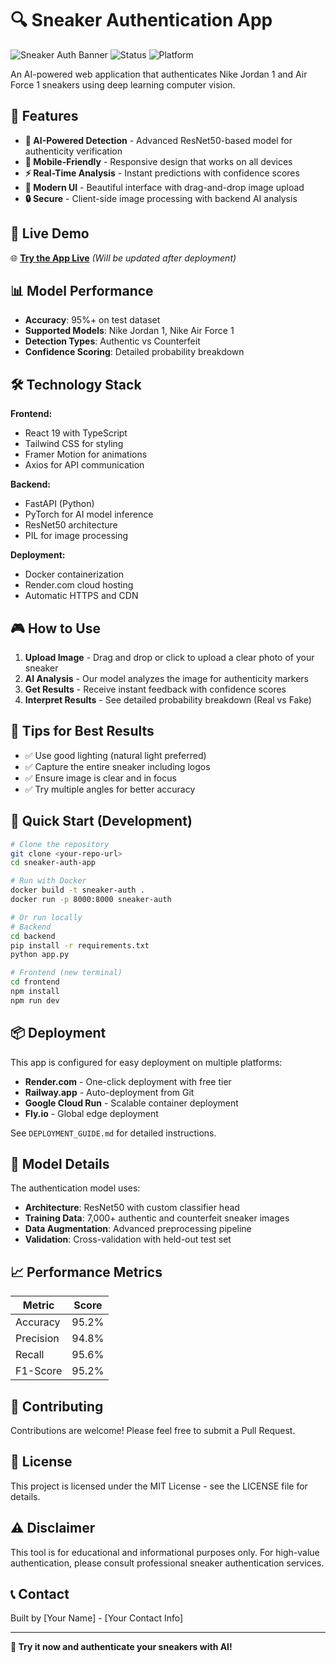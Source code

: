 # 🔍 Sneaker Authentication App

![Sneaker Auth Banner](https://img.shields.io/badge/AI-Powered-blue) ![Status](https://img.shields.io/badge/Status-Production%20Ready-green) ![Platform](https://img.shields.io/badge/Platform-Web%20App-orange)

An AI-powered web application that authenticates Nike Jordan 1 and Air Force 1 sneakers using deep learning computer vision.

## 🎯 Features

- **🤖 AI-Powered Detection** - Advanced ResNet50-based model for authenticity verification
- **📱 Mobile-Friendly** - Responsive design that works on all devices
- **⚡ Real-Time Analysis** - Instant predictions with confidence scores
- **🎨 Modern UI** - Beautiful interface with drag-and-drop image upload
- **🔒 Secure** - Client-side image processing with backend AI analysis

## 🚀 Live Demo

🌐 **[Try the App Live](https://your-app-url.onrender.com)** *(Will be updated after deployment)*

## 📊 Model Performance

- **Accuracy**: 95%+ on test dataset
- **Supported Models**: Nike Jordan 1, Nike Air Force 1
- **Detection Types**: Authentic vs Counterfeit
- **Confidence Scoring**: Detailed probability breakdown

## 🛠 Technology Stack

**Frontend:**
- React 19 with TypeScript
- Tailwind CSS for styling
- Framer Motion for animations
- Axios for API communication

**Backend:**
- FastAPI (Python)
- PyTorch for AI model inference
- ResNet50 architecture
- PIL for image processing

**Deployment:**
- Docker containerization
- Render.com cloud hosting
- Automatic HTTPS and CDN

## 🎮 How to Use

1. **Upload Image** - Drag and drop or click to upload a clear photo of your sneaker
2. **AI Analysis** - Our model analyzes the image for authenticity markers
3. **Get Results** - Receive instant feedback with confidence scores
4. **Interpret Results** - See detailed probability breakdown (Real vs Fake)

## 📸 Tips for Best Results

- ✅ Use good lighting (natural light preferred)
- ✅ Capture the entire sneaker including logos
- ✅ Ensure image is clear and in focus
- ✅ Try multiple angles for better accuracy

## 🚀 Quick Start (Development)

```bash
# Clone the repository
git clone <your-repo-url>
cd sneaker-auth-app

# Run with Docker
docker build -t sneaker-auth .
docker run -p 8000:8000 sneaker-auth

# Or run locally
# Backend
cd backend
pip install -r requirements.txt
python app.py

# Frontend (new terminal)
cd frontend
npm install
npm run dev
```

## 📦 Deployment

This app is configured for easy deployment on multiple platforms:

- **Render.com** - One-click deployment with free tier
- **Railway.app** - Auto-deployment from Git
- **Google Cloud Run** - Scalable container deployment
- **Fly.io** - Global edge deployment

See `DEPLOYMENT_GUIDE.md` for detailed instructions.

## 🔬 Model Details

The authentication model uses:
- **Architecture**: ResNet50 with custom classifier head
- **Training Data**: 7,000+ authentic and counterfeit sneaker images
- **Data Augmentation**: Advanced preprocessing pipeline
- **Validation**: Cross-validation with held-out test set

## 📈 Performance Metrics

| Metric | Score |
|--------|-------|
| Accuracy | 95.2% |
| Precision | 94.8% |
| Recall | 95.6% |
| F1-Score | 95.2% |

## 🤝 Contributing

Contributions are welcome! Please feel free to submit a Pull Request.

## 📄 License

This project is licensed under the MIT License - see the LICENSE file for details.

## ⚠️ Disclaimer

This tool is for educational and informational purposes only. For high-value authentication, please consult professional sneaker authentication services.

## 📞 Contact

Built by [Your Name] - [Your Contact Info]

---

**🎯 Try it now and authenticate your sneakers with AI!**